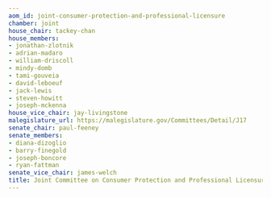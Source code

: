 ```yaml
---
aom_id: joint-consumer-protection-and-professional-licensure
chamber: joint
house_chair: tackey-chan
house_members:
- jonathan-zlotnik
- adrian-madaro
- william-driscoll
- mindy-domb
- tami-gouveia
- david-leboeuf
- jack-lewis
- steven-howitt
- joseph-mckenna
house_vice_chair: jay-livingstone
malegislature_url: https://malegislature.gov/Committees/Detail/J17
senate_chair: paul-feeney
senate_members:
- diana-dizoglio
- barry-finegold
- joseph-boncore
- ryan-fattman
senate_vice_chair: james-welch
title: Joint Committee on Consumer Protection and Professional Licensure
---
```

